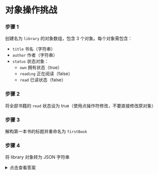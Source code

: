 # 对象操作挑战

### 步骤 1

创建名为 `library` 的对象数组，包含 3 个对象。每个对象需包含：
- `title` 书名（字符串）
- `author` 作者（字符串）
- `status` 状态对象：
  - `own` 拥有状态（true）
  - `reading` 正在阅读（false）
  - `read` 已读状态（false）

### 步骤 2

将全部书籍的 `read` 状态设为 true（使用点操作符修改，不要直接修改原对象）

### 步骤 3

解构第一本书的标题并重命名为 `firstBook`

### 步骤 4

将 library 对象转为 JSON 字符串

<details>
  <summary>点击查看答案</summary>

### 步骤 1 答案

```js
const library = [
  {
    title: '未来之路',
    author: '比尔·盖茨',
    status: {
      own: true,
      reading: true,
      read: false,
    },
  },
  {
    title: '史蒂夫·乔布斯传',
    author: '沃尔特·艾萨克森',
    status: {
      own: true,
      reading: false,
      read: false,
    },
  },
  {
    title: '饥饿游戏3：嘲笑鸟',
    author: '苏珊·柯林斯',
    status: {
      own: true,
      reading: false,
      read: true,
    },
  },
];
```

### 步骤 2 答案

```js
library[0].status.read = true;
library[1].status.read = true;
library[2].status.read = true;
```

### 步骤 3 答案

```js
const { title: firstBook } = library[0];
console.log(firstBook); // "未来之路"
```

### 步骤 4 答案

```js
const libraryJSON = JSON.stringify(library);
console.log(libraryJSON);
```

</details>
